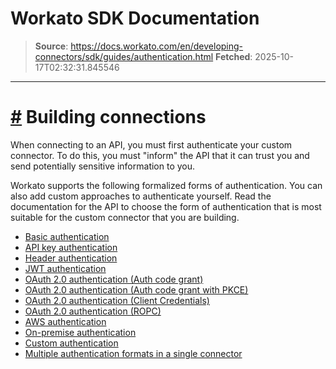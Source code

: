 # Workato SDK Documentation

> **Source**: https://docs.workato.com/en/developing-connectors/sdk/guides/authentication.html
> **Fetched**: 2025-10-17T02:32:31.845546

---

# [#](<#building-connections>) Building connections

When connecting to an API, you must first authenticate your custom connector. To do this, you must "inform" the API that it can trust you and send potentially sensitive information to you.

Workato supports the following formalized forms of authentication. You can also add custom approaches to authenticate yourself. Read the documentation for the API to choose the form of authentication that is most suitable for the custom connector that you are building.

  * [Basic authentication](</developing-connectors/sdk/guides/authentication/basic-authentication.html>)
  * [API key authentication](</developing-connectors/sdk/guides/authentication/api-key.html>)
  * [Header authentication](</developing-connectors/sdk/guides/authentication/header-auth.html>)
  * [JWT authentication](</developing-connectors/sdk/guides/authentication/jwt.html>)
  * [OAuth 2.0 authentication (Auth code grant)](</developing-connectors/sdk/guides/authentication/oauth/auth-code.html>)
  * [OAuth 2.0 authentication (Auth code grant with PKCE)](</developing-connectors/sdk/guides/authentication/oauth/auth-code-pkce.html>)
  * [OAuth 2.0 authentication (Client Credentials)](</developing-connectors/sdk/guides/authentication/oauth/client-credentials.html>)
  * [OAuth 2.0 authentication (ROPC)](</developing-connectors/sdk/guides/authentication/oauth/ropc.html>)
  * [AWS authentication](</developing-connectors/sdk/guides/authentication/aws_auth.html>)
  * [On-premise authentication](</developing-connectors/sdk/guides/authentication/on-prem.html>)
  * [Custom authentication](</developing-connectors/sdk/sdk-reference/connection/authorization.html>)
  * [Multiple authentication formats in a single connector](</developing-connectors/sdk/guides/authentication/multi_auth.html>)
